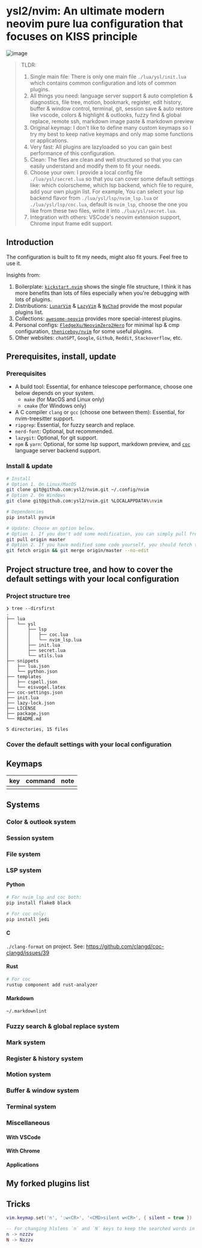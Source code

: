 # ysl2/nvim: An ultimate modern neovim pure lua configuration that focuses on KISS principle

![image](https://github.com/ysl2/nvim/assets/39717545/71741871-8792-4ac8-be7b-fe82504c315f)

> TLDR:
>
> 1. Single main file: There is only one main file `./lua/ysl/init.lua` which contains common configuration and lots of common plugins.
> 2. All things you need: language server support & auto completion & diagnostics, file tree, motion, bookmark, register, edit history, buffer & window control, terminal, git, session save & auto restore like vscode, colors & highlight & outlooks, fuzzy find & global replace, remote ssh, markdown image paste & markdown preview
> 3. Original keymap: I don't like to define many custom keymaps so I try my best to keep native keymaps and only map some functions or applications.
> 4. Very fast: All plugins are lazyloaded so you can gain best performance of this configuration.
> 5. Clean: The files are clean and well structured so that you can easily understand and modify them to fit your needs.
> 6. Choose your own: I provide a local config file `./lua/ysl/secret.lua` so that you can cover some default settings like: which colorscheme, which lsp backend, which file to require, add your own plugin list. For example, You can select your lsp backend flavor from `./lua/ysl/lsp/nvim_lsp.lua` or `./lua/ysl/lsp/coc.lua`, default is `nvim_lsp`, choose the one you like from these two files, write it into `./lua/ysl/secret.lua`.
> 7. Integration with others: VSCode's neovim extension support, Chrome input frame edit support.

## Introduction

The configuration is built to fit my needs, might also fit yours. Feel free to use it.

Insights from:

1. Boilerplate: [`kickstart.nvim`](https://github.com/nvim-lua/kickstart.nvim) shows the single file structure, I think it has more benefits than lots of files especially when you're debugging with lots of plugins.
2. Distributions: [`LunarVim`](https://github.com/LunarVim/LunarVim) & [`LazyVim`](https://github.com/LazyVim/LazyVim) & [`NvChad`](https://github.com/NvChad/NvChad) provide the most popular plugins list.
3. Collections: [`awesome-neovim`](https://github.com/rockerBOO/awesome-neovim) provides more special-interest plugins.
4. Personal configs: [`FledgeXu/NeovimZero2Hero`](https://github.com/FledgeXu/NeovimZero2Hero) for minimal lsp & cmp configuration, [`theniceboy/nvim`](https://github.com/theniceboy/nvim) for some useful plugins.
5. Other websites: `chatGPT`, `Google`, `Github`, `Reddit`, `Stackoverflow`, etc.

## Prerequisites, install, update

### Prerequisites

- A build tool: Essential, for enhance telescope performance, choose one below depends on your system.
  - `make` (for MacOS and Linux only)
  - `cmake` (for Windows only)
- A C compiler `clang` or `gcc` (choose one between them): Essential, for nvim-treesitter support.
- `ripgrep`: Essential, for fuzzy search and replace.
- `nerd-font`: Optional, but recommended.
- `lazygit`: Optional, for git support.
- `npm` & `yarn`: Optional, for some lsp support, markdown preview, and [`coc`](https://github.com/neoclide/coc.nvim) language server backend support.

### Install & update

```bash
# Install
# Option 1. On Linux/MacOS
git clone git@github.com:ysl2/nvim.git ~/.config/nvim
# Option 2. On Windows
git clone git@github.com:ysl2/nvim.git %LOCALAPPDATA%\nvim

# Dependencies
pip install pynvim

# Update: Choose an option below.
# Option 1. If you don't add some modification, you can simply pull from the origin url.
git pull origin master
# Option 2. If you have modified some code yourself, you should fetch then you might need to merge your configuration with origin url
git fetch origin && git merge origin/master --no-edit
```

## Project structure tree, and how to cover the default settings with your local configuration

### Project structure tree

```text
❯ tree --dirsfirst
.
├── lua
│   └── ysl
│       ├── lsp
│       │   ├── coc.lua
│       │   └── nvim_lsp.lua
│       ├── init.lua
│       ├── secret.lua
│       └── utils.lua
├── snippets
│   ├── lua.json
│   └── python.json
├── templates
│   ├── cspell.json
│   └── eisvogel.latex
├── coc-settings.json
├── init.lua
├── lazy-lock.json
├── LICENSE
├── package.json
└── README.md

5 directories, 15 files
```

### Cover the default settings with your local configuration

## Keymaps

|key| command | note |
|---|---| --- |
||||

## Systems

### Color & outlook system

### Session system

### File system

### LSP system

#### Python

```bash
# For nvim_lsp and coc both:
pip install flake8 black

# For coc only:
pip install jedi
```

#### C

`./clang-format` on project. See: https://github.com/clangd/coc-clangd/issues/39

#### Rust

```bash
# For coc
rustup component add rust-analyzer
```

#### Markdown

`~/.markdownlint`

### Fuzzy search & global replace system

### Mark system

### Register & history system

### Motion system

### Buffer & window system

### Terminal system

### Miscellaneous

#### With VSCode

#### With Chrome

#### Applications

## My forked plugins list

## Tricks

```lua
vim.keymap.set('n', ':w<CR>', '<CMD>silent w<CR>', { silent = true })

-- For changing hlslens `n` and `N` keys to keep the searched words in the middle line of screen.
n -> nzzzv
N -> Nzzzv
```
